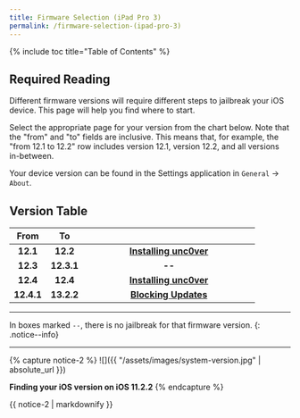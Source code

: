 ```yaml
---
title: Firmware Selection (iPad Pro 3)
permalink: /firmware-selection-(ipad-pro-3)
---
```


{% include toc title="Table of Contents" %}

## Required Reading

Different firmware versions will require different steps to jailbreak your iOS device. This page will help you find where to start.

Select the appropriate page for your version from the chart below. Note that the "from" and "to" fields are inclusive. This means that, for example, the "from 12.1 to 12.2" row includes version 12.1, version 12.2, and all versions in-between.

Your device version can be found in the Settings application in `General` -> `About`.

## Version Table

<table>
  <colgroup>
    <col span="1" style="width: 15%;">
    <col span="1" style="width: 15%;">
    <col span="1" style="width: 70%;">
  </colgroup>
  <thead>
    <tr>
      <th style="text-align: center; font-weight: bold;">From</th>
      <th style="text-align: center; font-weight: bold;">To</th>
      <th style="text-align: center; font-weight: bold;"></th>
    </tr>
  </thead>
  <tbody>
    <tr>
      <td style="text-align: center; font-weight: bold;">12.1</td>
      <td style="text-align: center; font-weight: bold;">12.2</td>
      <td style="text-align: center; font-weight: bold;"><a href="installing-unc0ver">Installing unc0ver</a></td>
    </tr>
    <tr>
      <td style="text-align: center; font-weight: bold;">12.3</td>
      <td style="text-align: center; font-weight: bold;">12.3.1</td>
      <td style="text-align: center; font-weight: bold;">--</td>
    </tr>
    <tr>
      <td style="text-align: center; font-weight: bold;">12.4</td>
      <td style="text-align: center; font-weight: bold;">12.4</td>
      <td style="text-align: center; font-weight: bold;"><a href="installing-unc0ver">Installing unc0ver</a></td>
    </tr>
    <tr>
      <td style="text-align: center; font-weight: bold;">12.4.1</td>
      <td style="text-align: center; font-weight: bold;">13.2.2</td>
      <td style="text-align: center; font-weight: bold;"><a href="blocking-updates">Blocking Updates</a></td>
    </tr>
  </tbody>
</table>

---

In boxes marked `--`, there is no jailbreak for that firmware version.
{: .notice--info}

---
{% capture notice-2 %}
![]({{ "/assets/images/system-version.jpg" | absolute_url }})

**Finding your iOS version on iOS 11.2.2**
{% endcapture %}

<div class="notice">{{ notice-2 | markdownify }}</div>

